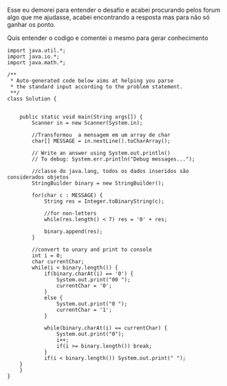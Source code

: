 Esse eu demorei para entender o desafio e acabei procurando pelos forum algo que me ajudasse, acabei encontrando a resposta
mas para não só ganhar os ponto. 

Quis entender o codigo e comentei o mesmo para gerar conhecimento

```
import java.util.*;
import java.io.*;
import java.math.*;

/**
 * Auto-generated code below aims at helping you parse
 * the standard input according to the problem statement.
 **/
class Solution {


    public static void main(String args[]) {
        Scanner in = new Scanner(System.in);

        //Transformou  a mensagem em um array de char
        char[] MESSAGE = in.nextLine().toCharArray();

        // Write an answer using System.out.println()
        // To debug: System.err.println("Debug messages...");

        //classe do java.lang, todos os dados inseridos são considerados objetos
        StringBuilder binary = new StringBuilder();

		for(char c : MESSAGE) {
			String res = Integer.toBinaryString(c);
			
			//for non-letters
			while(res.length() < 7) res = '0' + res;
			
			binary.append(res);
		}
		
		//convert to unary and print to console
		int i = 0;
		char currentChar;
		while(i < binary.length()) {
			if(binary.charAt(i) == '0') {
				System.out.print("00 ");
				currentChar = '0';
			}
			else {
				System.out.print("0 ");
				currentChar = '1';
			}
            
			while(binary.charAt(i) == currentChar) {
				System.out.print("0");
				i++;
				if(i >= binary.length()) break;
			}
			if(i < binary.length()) System.out.print(" ");
    }
    }
}
```